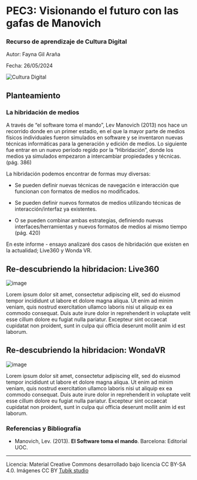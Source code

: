 # PEC3: Visionando el futuro con las gafas de Manovich 

### Recurso de aprendizaje de Cultura Digital


Autor: Fayna Gil Araña


Fecha: 26/05/2024

![Cultura Digital](https://miro.medium.com/max/1400/0*9PyyNvrO2PcD3KuU.png) 



## Planteamiento


### La hibridación de medios

A través de “el software toma el mando”, Lev Manovich (2013) nos hace un recorrido donde en un primer estadio, en el que la mayor parte de medios físicos individuales fueron simulados en software y se inventaron nuevas técnicas informáticas para la generación y edición de medios. Lo siguiente fue entrar en un nuevo período regido por la “Hibridación”, donde los medios ya simulados empezaron a intercambiar propiedades y técnicas. (pág. 386)

La hibridación podemos encontrar de formas muy diversas:

-   Se pueden definir nuevas técnicas de navegación e interacción que funcionan con formatos de medios no modificados.
    
-   Se pueden definir nuevos formatos de medios utilizando técnicas de interacción/interfaz ya existentes.
    
-   O se pueden combinar ambas estrategias, definiendo nuevas interfaces/herramientas y nuevos formatos de medios al mismo tiempo (pág. 420)

    
En este informe - ensayo analizaré dos casos de hibridación que existen en la actualidad; Live360 y Wonda VR.


## Re-descubriendo la hibridacion: Live360

![image](https://github.com/Faynita/PEC3_Manovich_Reloaded/assets/165703973/5968ebcf-8f8c-41be-89a4-cf572f031a88)


Lorem ipsum dolor sit amet, consectetur adipiscing elit, sed do eiusmod tempor incididunt ut labore et dolore magna aliqua. Ut enim ad minim veniam, quis nostrud exercitation ullamco laboris nisi ut aliquip ex ea commodo consequat. Duis aute irure dolor in reprehenderit in voluptate velit esse cillum dolore eu fugiat nulla pariatur. Excepteur sint occaecat cupidatat non proident, sunt in culpa qui officia deserunt mollit anim id est laborum.



## Re-descubriendo la hibridacion: WondaVR

![image](https://github.com/Faynita/PEC3_Manovich_Reloaded/assets/165703973/116aaaa6-8120-42d9-96a4-5213594c31a1)


Lorem ipsum dolor sit amet, consectetur adipiscing elit, sed do eiusmod tempor incididunt ut labore et dolore magna aliqua. Ut enim ad minim veniam, quis nostrud exercitation ullamco laboris nisi ut aliquip ex ea commodo consequat. Duis aute irure dolor in reprehenderit in voluptate velit esse cillum dolore eu fugiat nulla pariatur. Excepteur sint occaecat cupidatat non proident, sunt in culpa qui officia deserunt mollit anim id est laborum.


### Referencias y Bibliografía

* Manovich, Lev. (2013). **El Software toma el mando**. Barcelona: Editorial UOC. 


----

Licencia: Material Creative Commons desarrollado bajo licencia CC BY-SA 4.0. Imágenes CC BY [Tubik studio](https://blog.tubikstudio.com/how-to-create-original-flat-illustrations-designers-tips/) 
